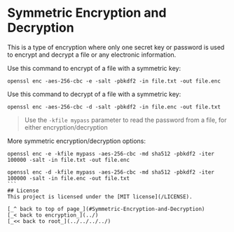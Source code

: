 # Symmetric Encryption and Decryption
This is a type of encryption where only one secret key or password is used to encrypt and decrypt a file or any electronic information.  

Use this command to encrypt of a file with a symmetric key:
```shell
openssl enc -aes-256-cbc -e -salt -pbkdf2 -in file.txt -out file.enc
```

Use this command to decrypt of a file with a symmetric key:
```shell
openssl enc -aes-256-cbc -d -salt -pbkdf2 -in file.enc -out file.txt
```
>Use the `-kfile mypass` parameter to read the password from a file, for either encryption/decryption  

More symmetric encryption/decryption options:
```shell
openssl enc -e -kfile mypass -aes-256-cbc -md sha512 -pbkdf2 -iter 100000 -salt -in file.txt -out file.enc
```

```shell
openssl enc -d -kfile mypass -aes-256-cbc -md sha512 -pbkdf2 -iter 100000 -salt -in file.enc -out file.txt
``` 
## License
This project is licensed under the [MIT license](/LICENSE).  

[_^ back to top of page_](#Symmetric-Encryption-and-Decryption)  
[_< back to encryption_](../)  
[_<< back to root_](../../../../)
